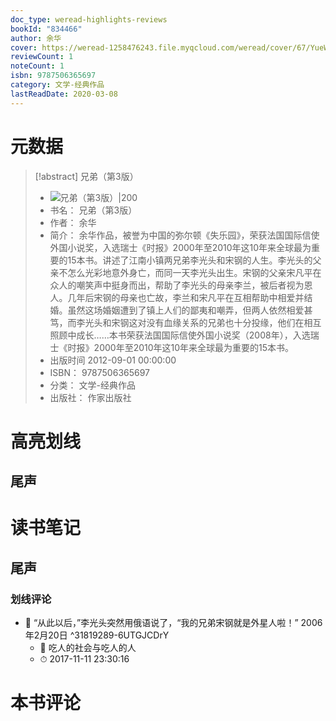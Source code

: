 ```yaml
---
doc_type: weread-highlights-reviews
bookId: "834466"
author: 余华
cover: https://weread-1258476243.file.myqcloud.com/weread/cover/67/YueWen_834466/t7_YueWen_834466.jpg
reviewCount: 1
noteCount: 1
isbn: 9787506365697
category: 文学-经典作品
lastReadDate: 2020-03-08
---
```

# 元数据
> [!abstract] 兄弟（第3版）
> - ![ 兄弟（第3版）|200](https://weread-1258476243.file.myqcloud.com/weread/cover/67/YueWen_834466/t7_YueWen_834466.jpg)
> - 书名： 兄弟（第3版）
> - 作者： 余华
> - 简介： 余华作品，被誉为中国的弥尔顿《失乐园》，荣获法国国际信使外国小说奖，入选瑞士《时报》2000年至2010年这10年来全球最为重要的15本书。讲述了江南小镇两兄弟李光头和宋钢的人生。李光头的父亲不怎么光彩地意外身亡，而同一天李光头出生。宋钢的父亲宋凡平在众人的嘲笑声中挺身而出，帮助了李光头的母亲李兰，被后者视为恩人。几年后宋钢的母亲也亡故，李兰和宋凡平在互相帮助中相爱并结婚。虽然这场婚姻遭到了镇上人们的鄙夷和嘲弄，但两人依然相爱甚笃，而李光头和宋钢这对没有血缘关系的兄弟也十分投缘，他们在相互照顾中成长……本书荣获法国国际信使外国小说奖（2008年），入选瑞士《时报》2000年至2010年这10年来全球最为重要的15本书。
> - 出版时间 2012-09-01 00:00:00
> - ISBN： 9787506365697
> - 分类： 文学-经典作品
> - 出版社： 作家出版社

# 高亮划线

## 尾声

 
# 读书笔记

## 尾声

### 划线评论
- 📌 “从此以后，”李光头突然用俄语说了，“我的兄弟宋钢就是外星人啦！”
    2006年2月20日  ^31819289-6UTGJCDrY
    - 💭 吃人的社会与吃人的人
    - ⏱ 2017-11-11 23:30:16
   
# 本书评论
